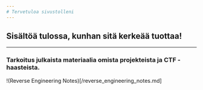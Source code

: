 ```yaml
---
# Tervetuloa sivustolleni
---
```

## Sisältöä tulossa, kunhan sitä kerkeää tuottaa!
---
### Tarkoitus julkaista materiaalia omista projekteista ja **CTF** -haasteista.

!(Reverse Engineering Notes)[/reverse_engineering_notes.md]
